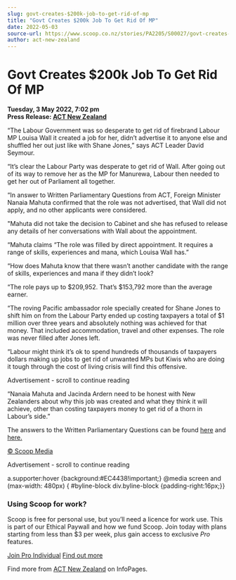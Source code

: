```yaml
---
slug: govt-creates-$200k-job-to-get-rid-of-mp
title: "Govt Creates $200k Job To Get Rid Of MP"
date: 2022-05-03
source-url: https://www.scoop.co.nz/stories/PA2205/S00027/govt-creates-200k-job-to-get-rid-of-mp.htm
author: act-new-zealand
---
```

Govt Creates $200k Job To Get Rid Of MP
=======================================

**Tuesday, 3 May 2022, 7:02 pm**  
**Press Release: [ACT New Zealand](https://info.scoop.co.nz/ACT_New_Zealand)**

“The Labour Government was so desperate to get rid of firebrand Labour MP Louisa Wall it created a job for her, didn’t advertise it to anyone else and shuffled her out just like with Shane Jones,” says ACT Leader David Seymour.

“It’s clear the Labour Party was desperate to get rid of Wall. After going out of its way to remove her as the MP for Manurewa, Labour then needed to get her out of Parliament all together.

“In answer to Written Parliamentary Questions from ACT, Foreign Minister Nanaia Mahuta confirmed that the role was not advertised, that Wall did not apply, and no other applicants were considered.

"Mahuta did not take the decision to Cabinet and she has refused to release any details of her conversations with Wall about the appointment.

“Mahuta claims “The role was filled by direct appointment. It requires a range of skills, experiences and mana, which Louisa Wall has.”

“How does Mahuta know that there wasn’t another candidate with the range of skills, experiences and mana if they didn’t look?

“The role pays up to $209,952. That’s $153,792 more than the average earner.

“The roving Pacific ambassador role specially created for Shane Jones to shift him on from the Labour Party ended up costing taxpayers a total of $1 million over three years and absolutely nothing was achieved for that money. That included accommodation, travel and other expenses. The role was never filled after Jones left.

“Labour might think it’s ok to spend hundreds of thousands of taxpayers dollars making up jobs to get rid of unwanted MPs but Kiwis who are doing it tough through the cost of living crisis will find this offensive.

Advertisement - scroll to continue reading





“Nanaia Mahuta and Jacinda Ardern need to be honest with New Zealanders about why this job was created and what they think it will achieve, other than costing taxpayers money to get rid of a thorn in Labour’s side.”

The answers to the Written Parliamentary Questions can be found [here](https://www.act.org.nz/r?u=aDRdpDfXeI8Gdrzycx2wwm6wjMnrDuIuT-3QAWGUpGNuk_LCthlRYK3xEdIS4cmsEux1C6S0uxOx0x3shmayWAShLL14L9qW64gdzN6S4JO6MBwxfNZ2e8QFk-PBtzLUc2lnUNGXRxRyiGefolH7BYxYlp397x6KOcqpqSqlknGmzMEWbNJ2yNBHnyOnEAq5c9QgdWG5Emqhq40o3VGE-LkzIufO_Miem18B4lJXRJo&e=154c02be5f7fc7dc73d854cf1d9225ee&utm_source=actnz&utm_medium=email&utm_campaign=govt_creates_200k_job_to&n=2) and [here.](https://www.act.org.nz/r?u=aDRdpDfXeI8Gdrzycx2wwm6wjMnrDuIuT-3QAWGUpGNuk_LCthlRYK3xEdIS4cmsEux1C6S0uxOx0x3shmayWAShLL14L9qW64gdzN6S4JMGL6nGTVqDdET08_cu6u0fRifVSQT_EvBoSoeafFLbZnM2g7MM4GaSrXCMErU6rF4RlpIT2TdXeQFjErETVby2xEcagSYWBBryO0kZyjYccvgxU4k6DyH6iIvr5hGVqrg&e=154c02be5f7fc7dc73d854cf1d9225ee&utm_source=actnz&utm_medium=email&utm_campaign=govt_creates_200k_job_to&n=3)

[© Scoop Media](http://www.scoop.co.nz/about/terms.html)  

Advertisement - scroll to continue reading



a.supporter:hover {background:#EC4438!important;} @media screen and (max-width: 480px) { #byline-block div.byline-block {padding-right:16px;}}

### Using Scoop for work?

Scoop is free for personal use, but you’ll need a licence for work use. This is part of our Ethical Paywall and how we fund Scoop. Join today with plans starting from less than $3 per week, plus gain access to exclusive _Pro_ features.  
  
[Join Pro Individual](https://pro.scoop.co.nz/Individual/?from=ProIn24) [Find out more](https://pro.scoop.co.nz/using-scoop-for-work/?from=ProIn24)

Find more from [ACT New Zealand](https://info.scoop.co.nz/ACT_New_Zealand) on InfoPages.